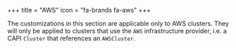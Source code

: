 +++
title = "AWS"
icon = "fa-brands fa-aws"
+++

The customizations in this section are applicable only to AWS clusters. They will only be applied to clusters that
use the `AWS` infrastructure provider, i.e. a CAPI `Cluster` that references an `AWSCluster`.

